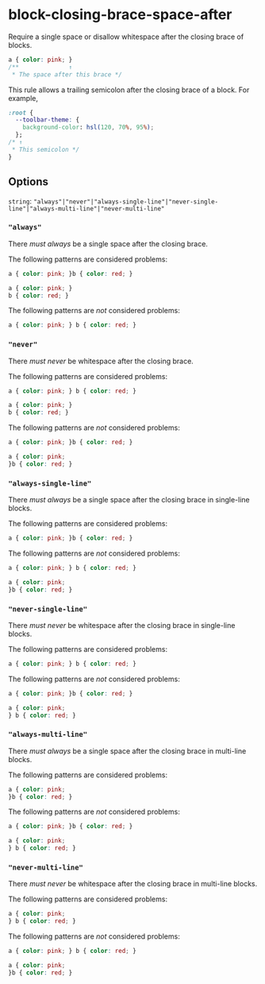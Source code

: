 # block-closing-brace-space-after

Require a single space or disallow whitespace after the closing brace of blocks.

```css
a { color: pink; }
/**              ↑
 * The space after this brace */
```

This rule allows a trailing semicolon after the closing brace of a block. For example,

```css
:root {
  --toolbar-theme: {
    background-color: hsl(120, 70%, 95%);
  };
/* ↑
 * This semicolon */
}
```

## Options

`string`: `"always"|"never"|"always-single-line"|"never-single-line"|"always-multi-line"|"never-multi-line"`

### `"always"`

There _must always_ be a single space after the closing brace.

The following patterns are considered problems:

```css
a { color: pink; }b { color: red; }
```

```css
a { color: pink; }
b { color: red; }
```

The following patterns are _not_ considered problems:

```css
a { color: pink; } b { color: red; }
```

### `"never"`

There _must never_ be whitespace after the closing brace.

The following patterns are considered problems:

```css
a { color: pink; } b { color: red; }
```

```css
a { color: pink; }
b { color: red; }
```

The following patterns are _not_ considered problems:

```css
a { color: pink; }b { color: red; }
```

```css
a { color: pink;
}b { color: red; }
```

### `"always-single-line"`

There _must always_ be a single space after the closing brace in single-line blocks.

The following patterns are considered problems:

```css
a { color: pink; }b { color: red; }
```

The following patterns are _not_ considered problems:

```css
a { color: pink; } b { color: red; }
```

```css
a { color: pink;
}b { color: red; }
```

### `"never-single-line"`

There _must never_ be whitespace after the closing brace in single-line blocks.

The following patterns are considered problems:

```css
a { color: pink; } b { color: red; }
```

The following patterns are _not_ considered problems:

```css
a { color: pink; }b { color: red; }
```

```css
a { color: pink;
} b { color: red; }
```

### `"always-multi-line"`

There _must always_ be a single space after the closing brace in multi-line blocks.

The following patterns are considered problems:

```css
a { color: pink;
}b { color: red; }
```

The following patterns are _not_ considered problems:

```css
a { color: pink; }b { color: red; }
```

```css
a { color: pink;
} b { color: red; }
```

### `"never-multi-line"`

There _must never_ be whitespace after the closing brace in multi-line blocks.

The following patterns are considered problems:

```css
a { color: pink;
} b { color: red; }
```

The following patterns are _not_ considered problems:

```css
a { color: pink; } b { color: red; }
```

```css
a { color: pink;
}b { color: red; }
```
